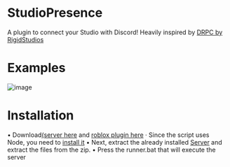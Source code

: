 # StudioPresence
A plugin to connect your Studio with Discord!
Heavily inspired by [DRPC by RigidStudios](https://devforum.roblox.com/t/1086405)

# Examples
![image](https://user-images.githubusercontent.com/77511250/206878575-bb916317-6909-4053-b9a0-723aa496337f.png)

# Installation

• Download[(server here](https://github.com/iArxic/StudioPresence/releases/tag/v1) and [roblox plugin here](https://www.roblox.com/library/11213975679/StudioPresence)
  · Since the script uses Node, you need to [install it](https://nodejs.org/en/download/)
• Next, extract the already installed [Server](https://github.com/iArxic/StudioPresence/releases/tag/v1) and extract the files from the zip.
• Press the runner.bat that will execute the server 

